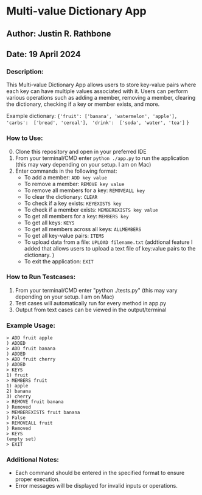 
# Multi-value Dictionary App

## Author: Justin R. Rathbone
## Date: 19 April 2024

### Description:
This Multi-value Dictionary App allows users to store key-value pairs where each key can have multiple values associated with it. Users can perform various operations such as adding a member, removing a member, clearing the dictionary, checking if a key or member exists, and more.

Example dictionary: `{'fruit': ['banana', 'watermelon', 'apple'], `
                    `'carbs':  ['bread', 'cereal'], `
                    `'drink':  ['soda', 'water', 'tea']`
                    `}`

### How to Use:
0. Clone this repository and open in your preferred IDE
1. From your terminal/CMD enter `python ./app.py` to run the application (this may vary depending on your     setup. I am on Mac)
2. Enter commands in the following format:
   - To add a member: `ADD key value`
   - To remove a member: `REMOVE key value`
   - To remove all members for a key: `REMOVEALL key`
   - To clear the dictionary: `CLEAR`
   - To check if a key exists: `KEYEXISTS key`
   - To check if a member exists: `MEMBEREXISTS key value`
   - To get all members for a key: `MEMBERS key`
   - To get all keys: `KEYS`
   - To get all members across all keys: `ALLMEMBERS`
   - To get all key-value pairs: `ITEMS`
   - To upload data from a file: `UPLOAD filename.txt` (addtional feature I added that allows users to upload a text file of key:value pairs to the dictionary. )
   - To exit the application: `EXIT`

### How to Run Testcases:
1. From your terminal/CMD enter "python ./tests.py" (this may vary depending on your setup. I am on Mac)
2. Test cases will automatically run for every method in app.py
3. Output from text cases can be viewed in the output/terminal

### Example Usage:
```
> ADD fruit apple
) ADDED
> ADD fruit banana
) ADDED
> ADD fruit cherry
) ADDED
> KEYS
1) fruit
> MEMBERS fruit
1) apple
2) banana
3) cherry
> REMOVE fruit banana
) Removed
> MEMBEREXISTS fruit banana
) False
> REMOVEALL fruit
) Removed
> KEYS
(empty set)
> EXIT
```

### Additional Notes:
- Each command should be entered in the specified format to ensure proper execution.
- Error messages will be displayed for invalid inputs or operations.
